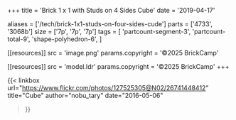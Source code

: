 +++
title = 'Brick 1 x 1 with Studs on 4 Sides Cube'
date  = '2019-04-17'

aliases = ['/tech/brick-1x1-studs-on-four-sides-cude']
parts = ['4733', '3068b']
size  = ['7p', '7p', '7p']
tags  = [
  'partcount-segment-3',
  'partcount-total-9',
  'shape-polyhedron-6',
]

[[resources]]
src              = 'image.png'
params.copyright = '©2025 BrickCamp'

[[resources]]
src              = 'model.ldr'
params.copyright = '©2025 BrickCamp'
+++

{{< linkbox
    url="https://www.flickr.com/photos/127525305@N02/26741448412"
    title="Cube"
    author="nobu_tary"
    date="2016-05-06"
>}}
